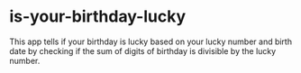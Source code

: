 # is-your-birthday-lucky
This app tells if your birthday is lucky based on your lucky number and birth date by checking if the sum of digits of birthday is divisible by the lucky number.
